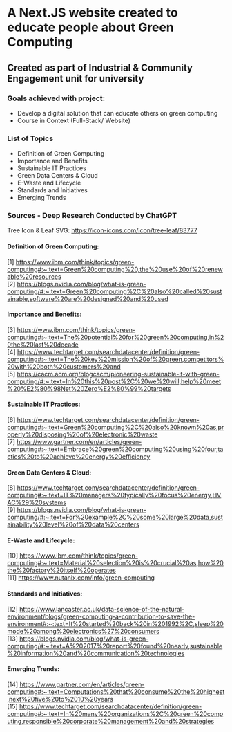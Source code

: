 # A Next.JS website created to educate people about Green Computing
## Created as part of Industrial & Community Engagement unit for university

### Goals achieved with project:
- Develop a digital solution that can educate others on green computing 
- Course in Context (Full-Stack/ Website)

### List of Topics
- Definition of Green Computing
- Importance and Benefits
- Sustainable IT Practices
- Green Data Centers & Cloud
- E-Waste and Lifecycle
- Standards and Initiatives
- Emerging Trends

### Sources - Deep Research Conducted by ChatGPT
Tree Icon & Leaf SVG: https://icon-icons.com/icon/tree-leaf/83777

#### Definition of Green Computing:
[1] https://www.ibm.com/think/topics/green-computing#:~:text=Green%20computing%20,the%20use%20of%20renewable%20resources  
[2] https://blogs.nvidia.com/blog/what-is-green-computing/#:~:text=Green%20computing%2C%20also%20called%20sustainable,software%20are%20designed%20and%20used

#### Importance and Benefits: 
[3] https://www.ibm.com/think/topics/green-computing#:~:text=The%20potential%20for%20green%20computing,in%20the%20last%20decade  
[4] https://www.techtarget.com/searchdatacenter/definition/green-computing#:~:text=The%20key%20mission%20of%20green,competitors%20with%20both%20customers%20and  
[5] https://cacm.acm.org/blogcacm/pioneering-sustainable-it-with-green-computing/#:~:text=In%20this%20post%2C%20we%20will,help%20meet%20%E2%80%98Net%20Zero%E2%80%99%20targets

#### Sustainable IT Practices: 
[6] https://www.techtarget.com/searchdatacenter/definition/green-computing#:~:text=Green%20computing%2C%20also%20known%20as,properly%20disposing%20of%20electronic%20waste  
[7] https://www.gartner.com/en/articles/green-computing#:~:text=Embrace%20green%20computing%20using%20four,tactics%20to%20achieve%20energy%20efficiency

#### Green Data Centers & Cloud: 
[8] https://www.techtarget.com/searchdatacenter/definition/green-computing#:~:text=IT%20managers%20typically%20focus%20energy,HVAC%29%20systems  
[9] https://blogs.nvidia.com/blog/what-is-green-computing/#:~:text=For%20example%2C%20some%20large%20data,sustainability%20level%20of%20data%20centers

#### E-Waste and Lifecycle:
[10] https://www.ibm.com/think/topics/green-computing#:~:text=Material%20selection%20is%20crucial%20as,how%20the%20factory%20itself%20operates  
[11] https://www.nutanix.com/info/green-computing

#### Standards and Initiatives: 
[12] https://www.lancaster.ac.uk/data-science-of-the-natural-environment/blogs/green-computing-a-contribution-to-save-the-environment#:~:text=It%20started%20back%20in%201992%2C,sleep%20mode%20among%20electronics%27%20consumers  
[13] https://blogs.nvidia.com/blog/what-is-green-computing/#:~:text=A%202017%20report%20found%20nearly,sustainable%20information%20and%20communication%20technologies

#### Emerging Trends:
[14] https://www.gartner.com/en/articles/green-computing#:~:text=Computations%20that%20consume%20the%20highest,next%20five%20to%2010%20years  
[15] https://www.techtarget.com/searchdatacenter/definition/green-computing#:~:text=In%20many%20organizations%2C%20green%20computing,responsible%20corporate%20management%20and%20strategies
